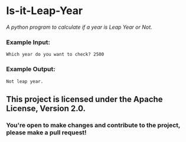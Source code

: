 # Is-it-Leap-Year

*A python program to calculate if a year is Leap Year or Not.*

### Example Input:

```
Which year do you want to check? 2500
```

### Example Output:
```
Not leap year.
```

## This project is licensed under the Apache License, Version 2.0. 
### You're open to make changes and contribute to the project, please make a pull request!
